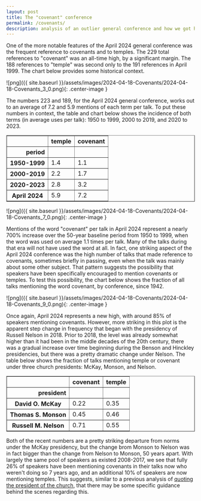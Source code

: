 ```yaml
---
layout: post
title: The "covenant" conference
permalink: /covenants/
description: analysis of an outlier general conference and how we got here
---
```


One of the more notable features of the April 2024 general conference was the frequent reference to covenants and to temples. The 229 total references to "covenant" was an all-time high, by a significant margin. The 188 references to "temple" was second only to the 191 references in April 1999. The chart below provides some historical context.

![png]({{ site.baseurl }}/assets/images/2024-04-18-Covenants/2024-04-18-Covenants_3_0.png){: .center-image }

The numbers 223 and 189, for the April 2024 general conference, works out to an average of 7.2 and 5.9 mentions of each term per talk. To put these numbers in context, the table and chart below shows the incidence of both terms (in average uses per talk): 1950 to 1999, 2000 to 2019, and 2020 to 2023.



<div>
<style scoped>
    .dataframe tbody tr th:only-of-type {
        vertical-align: middle;
    }

    .dataframe tbody tr th {
        vertical-align: top;
    }

    .dataframe thead th {
        text-align: right;
    }
</style>
<table border="1" class="dataframe">
  <thead>
    <tr style="text-align: right;">
      <th></th>
      <th>temple</th>
      <th>covenant</th>
    </tr>
    <tr>
      <th>period</th>
      <th></th>
      <th></th>
    </tr>
  </thead>
  <tbody>
    <tr>
      <th>1950-1999</th>
      <td>1.4</td>
      <td>1.1</td>
    </tr>
    <tr>
      <th>2000-2019</th>
      <td>2.2</td>
      <td>1.7</td>
    </tr>
    <tr>
      <th>2020-2023</th>
      <td>2.8</td>
      <td>3.2</td>
    </tr>
    <tr>
      <th>April 2024</th>
      <td>5.9</td>
      <td>7.2</td>
    </tr>
  </tbody>
</table>
</div>


![png]({{ site.baseurl }}/assets/images/2024-04-18-Covenants/2024-04-18-Covenants_7_0.png){: .center-image }

Mentions of the word "covenant" per talk in April 2024 represent a nearly 700% increase over the 50-year baseline period from 1950 to 1999, when the word was used on average 1.1 times per talk. Many of the talks during that era will not have used the word at all. In fact, one striking aspect of the April 2024 conference was the high number of talks that made reference to covenants, sometimes briefly in passing, even when the talk was mainly about some other subject. That pattern suggests the possibility that speakers have been specifically encouraged to mention covenants or temples. To test this possibility, the chart below shows the fraction of all talks mentioning the word covenant, by conference, since 1942.

![png]({{ site.baseurl }}/assets/images/2024-04-18-Covenants/2024-04-18-Covenants_9_0.png){: .center-image }

Once again, April 2024 represents a new high, with around 85% of speakers mentioning covenants. However, more striking in this plot is the apparent step change in frequency that began with the presidency of Russell Nelson in 2018. Prior to 2018, the level was already somewhat higher than it had been in the middle decades of the 20th century, there was a gradual increase over time beginning during the Benson and Hinckley presidencies, but there was a pretty dramatic change under Nelson. The table below shows the fraction of talks mentioning temple or covenant under three church presidents: McKay, Monson, and Nelson.



<div>
<style scoped>
    .dataframe tbody tr th:only-of-type {
        vertical-align: middle;
    }

    .dataframe tbody tr th {
        vertical-align: top;
    }

    .dataframe thead th {
        text-align: right;
    }
</style>
<table border="1" class="dataframe">
  <thead>
    <tr style="text-align: right;">
      <th></th>
      <th>covenant</th>
      <th>temple</th>
    </tr>
    <tr>
      <th>president</th>
      <th></th>
      <th></th>
    </tr>
  </thead>
  <tbody>
    <tr>
      <th>David O. McKay</th>
      <td>0.22</td>
      <td>0.35</td>
    </tr>
    <tr>
      <th>Thomas S. Monson</th>
      <td>0.45</td>
      <td>0.46</td>
    </tr>
    <tr>
      <th>Russell M. Nelson</th>
      <td>0.71</td>
      <td>0.55</td>
    </tr>
  </tbody>
</table>
</div>


Both of the recent numbers are a pretty striking departure from norms under the McKay presidency, but the change brom Monson to Nelson was in fact bigger than the change from Nelson to Monson, 50 years apart. With largely the same pool of speakers as existed 2008-2017, we see that fully 26% of speakers have been mentioning covenants in their talks now who weren't doing so 7 years ago, and an additional 10% of speakers are now mentioning temples. This suggests, similar to a previous analysis of 
[quoting the president of the church](https://qhspencer.github.io/lds-data-analysis/presidents), that there may be some specific guidance behind the scenes regarding this.
